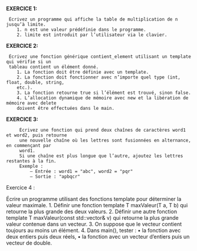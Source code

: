 **EXERCICE 1:**
      
     Écrivez un programme qui affiche la table de multiplication de n jusqu’à limite.
        1. n est une valeur prédéfinie dans le programme.
        2. limite est introduit par l’utilisateur via le clavier. 

**EXERCICE 2:**

     Écrivez une fonction générique contient_element utilisant un template qui vérifie si un
     tableau contient un élément donné.
        1. La fonction doit être définie avec un template.
        2. La fonction doit fonctionner avec n’importe quel type (int, float, double, string, 
        etc.).
        3. La fonction retourne true si l’élément est trouvé, sinon false.
        4. L’allocation dynamique de mémoire avec new et la libération de mémoire avec delete
        doivent être effectuées dans le main.

**EXERCICE 3:**

         Écrivez une fonction qui prend deux chaînes de caractères word1 et word2, puis retourne 
         une nouvelle chaîne où les lettres sont fusionnées en alternance, en commençant par 
         word1.
         Si une chaîne est plus longue que l’autre, ajoutez les lettres restantes à la fin.
         Exemple :
             — Entrée : word1 = "abc", word2 = "pqr"
             — Sortie : "apbqcr"

 Exercice 4 :


 Écrire un programme utilisant des fonctions template pour déterminer la valeur maximale.
           1. Définir une fonction template<typename T> T maxValeur(T a, T b) qui retourne la
 plus grande des deux valeurs.
 2. Définir une autre fonction
 template<typename T> T maxValeur(const std::vector<T>& v)
 qui retourne la plus grande valeur contenue dans un vecteur.
 3. On suppose que le vecteur contient toujours au moins un élément.
 4. Dans main(), tester :
 • la fonction avec deux entiers puis deux réels,
 • la fonction avec un vecteur d’entiers puis un vecteur de double.